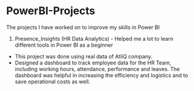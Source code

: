 # PowerBI-Projects
The projects I have worked on to improve my skills in Power BI

1) Presence_Insights (HR Data Analytics) - Helped me a lot to learn different tools in Power BI as a beginner
 - This project was done using real data of AtliQ company.
 - Designed a dashboard to track employee data for the HR Team, including working hours, attendance, 
performance and leaves. The dashboard was helpful in increasing the efficiency and logistics and to save operational costs as well.
